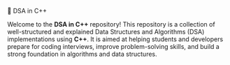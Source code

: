 📘 DSA in C++

Welcome to the **DSA in C++** repository! This repository is a collection of well-structured and
explained Data Structures and Algorithms (DSA) implementations using **C++**. It is aimed at helping 
students and developers prepare for coding interviews, improve problem-solving skills, and build a strong foundation 
in algorithms and data structures.
